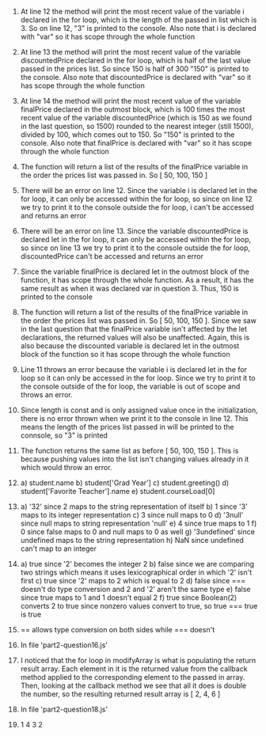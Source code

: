1. At line 12 the method will print the most recent value of the variable i declared in the for loop,
   which is the length of the passed in list which is 3. So on line 12, "3" is printed to the console. Also
   note that i is declared with "var" so it has scope through the whole function
   
2. At line 13 the method will print the most recent value of the variable discountedPrice declared in the
   for loop, which is half of the last value passed in the prices list. So since 150 is half of 300
   "150" is printed to the console. Also note that discountedPrice is declared with "var" so it has scope
   through the whole function
   
3. At line 14 the method will print the most recent value of the variable finalPrice declared in the
   outmost block, which is 100 times the most recent value of the variable discountedPrice (which is
   150 as we found in the last question, so 1500) rounded to the nearest integer (still 1500), divided
   by 100, which comes out to 150. So "150" is printed to the console. Also note that finalPrice is
   declared with "var" so it has scope through the whole function
   
4. The function will return a list of the results of the finalPrice variable in the order the prices
   list was passed in. So [ 50, 100, 150 ]

5. There will be an error on line 12. Since the variable i is declared let in the for loop, it can only
   be accessed within the for loop, so since on line 12 we try to print it to the console outside the for
   loop, i can't be accessed and returns an error
   
6. There will be an error on line 13. Since the variable discountedPrice is declared let in the for loop, it
   can only be accessed within the for loop, so since on line 13 we try to print it to the console outside the
   for loop, discountedPrice can't be accessed and returns an error
   
7. Since the variable finalPrice is declared let in the outmost block of the function, it has scope through
   the whole function. As a result, it has the same result as when it was declared var in question 3. Thus,
   150 is printed to the console
   
8. The function will return a list of the results of the finalPrice variable in the order the prices
   list was passed in. So [ 50, 100, 150 ]. Since we saw in the last question that the finalPrice variable
   isn't affected by the let declarations, the returned values will also be unaffected. Again, this is also
   because the discounted variable is declared let in the outmost block of the function so it has scope
   through the whole function
   
9. Line 11 throws an error because the variable i is declared let in the for loop so it can only be 
   accessed in the for loop. Since we try to print it to the console outside of the for loop, the variable
   is out of scope and throws an error.
   
10. Since length is const and is only assigned value once in the initialization, there is no error thrown
    when we print it to the console in line 12. This means the length of the prices list passed in will be
    printed to the connsole, so "3" is printed
   
11. The function returns the same list as before [ 50, 100, 150 ]. This is because pushing values into the
    list isn't changing values already in it which would throw an error.

12. a) student.name
    b) student['Grad Year']
    c) student.greeting()
    d) student['Favorite Teacher'].name
    e) student.courseLoad[0]
    
13. a) '32' since 2 maps to the string representation of itself
    b) 1 since '3' maps to its integer representation
    c) 3 since null maps to 0
    d) '3null' since null maps to string representation 'null'
    e) 4 since true maps to 1
    f) 0 since false maps to 0 and null maps to 0 as well
    g) '3undefined' since undefined maps to the string representation
    h) NaN since undefined can't map to an integer
    
14. a) true since '2' becomes the integer 2
    b) false since we are comparing two strings which means it uses lexicographical order in which '2' isn't
       first
    c) true since '2' maps to 2 which is equal to 2
    d) false since === doesn't do type conversion and 2 and '2' aren't the same type
    e) false since true maps to 1 and 1 doesn't equal 2
    f) true since Boolean(2) converts 2 to true since nonzero values convert to true, so true === true is true

15. == allows type conversion on both sides while === doesn't 

16. In file 'part2-question16.js'

17. I noticed that the for loop in modifyArray is what is populating the return result array. Each element 
    in it is the returned value from the callback method applied to the corresponding element to the passed in
    array. Then, looking at the callback method we see that all it does is double the number, so the
    resulting returned result array is [ 2, 4, 6 ]
    
18. In file 'part2-question18.js'

19. 1
    4
    3
    2

